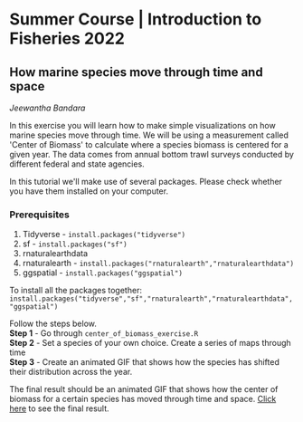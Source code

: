 # Summer Course | Introduction to Fisheries 2022 

## How marine species move through time and space
_Jeewantha Bandara_

In this exercise you will learn how to make simple visualizations on how marine species move through time. We will be using a measurement called 'Center of Biomass' to calculate where a species biomass is centered for a given year.
The data comes from annual bottom trawl surveys conducted by different federal and state agencies.

In this tutorial we'll make use of several packages. Please check whether you have them installed on your computer.

### Prerequisites
1. Tidyverse - `install.packages("tidyverse")`
2. sf - `install.packages("sf")`
3. rnaturalearthdata
4. rnaturalearth - `install.packages("rnaturalearth","rnaturalearthdata")`
5. ggspatial - `install.packages("ggspatial")`

To install all the packages together: 
`install.packages("tidyverse","sf","rnaturalearth","rnaturalearthdata", "ggspatial")`

Follow the steps below.  
**Step 1** - Go through `center_of_biomass_exercise.R`  
**Step 2** - Set a species of your own choice. Create a series of maps through time  
**Step 3** - Create an animated GIF that shows how the species has shifted their distribution across the year.  

The final result should be an animated GIF that shows how the center of biomass for a certain species has moved through time and space. [Click here](https://github.com/wajra/fisheries-course-summer-2022/blob/main/c_biomass_images_yearly/gifs/black_sea_bass_through_time.gif) to see the final result.